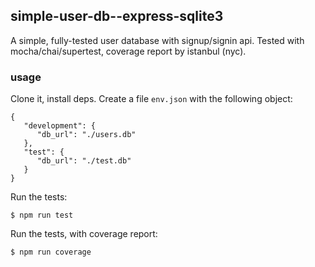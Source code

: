 ## simple-user-db--express-sqlite3
A simple, fully-tested user database with signup/signin api. Tested with
mocha/chai/supertest, coverage report by istanbul (nyc).

### usage
Clone it, install deps. Create a file `env.json` with the following object:
```
{
   "development": {
      "db_url": "./users.db"
   }, 
   "test": {
      "db_url": "./test.db"
   }
}
```

Run the tests:
```
$ npm run test
```

Run the tests, with coverage report:
```
$ npm run coverage
```
